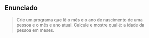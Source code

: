 ## Enunciado

> Crie um programa que lê o mês e o ano de nascimento de uma pessoa e o mês e ano atual. Calcule e mostre qual é: a idade da pessoa em meses.
